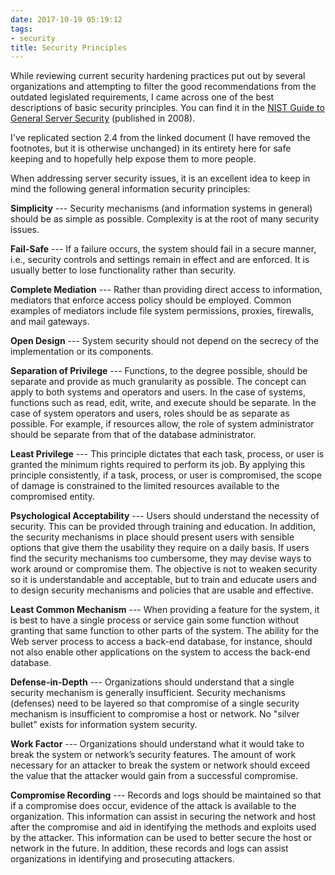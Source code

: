```yaml
---
date: 2017-10-19 05:19:12
tags:
- security
title: Security Principles
---
```


While reviewing current security hardening practices put out by several
organizations and attempting to filter the good recommendations from the
outdated legislated requirements, I came across one of the best descriptions of
basic security principles. You can find it in the [NIST Guide to General Server
Security][1] (published in 2008).

I've replicated section 2.4 from the linked document (I have removed the
footnotes, but it is otherwise unchanged) in its entirety here for safe keeping
and to hopefully help expose them to more people.

When addressing server security issues, it is an excellent idea to keep in mind
the following general information security principles:

**Simplicity** --- Security mechanisms (and information systems in general)
should be as simple as possible. Complexity is at the root of many security
issues. 

**Fail-Safe** --- If a failure occurs, the system should fail in a secure
manner, i.e., security controls and settings remain in effect and are enforced.
It is usually better to lose functionality rather than security.

**Complete Mediation** --- Rather than providing direct access to information,
mediators that enforce access policy should be employed. Common examples of
mediators include file system permissions, proxies, firewalls, and mail
gateways.

**Open Design** --- System security should not depend on the secrecy of the
implementation or its components.

**Separation of Privilege** --- Functions, to the degree possible, should be
separate and provide as much granularity as possible. The concept can apply to
both systems and operators and users. In the case of systems, functions such as
read, edit, write, and execute should be separate. In the case of system
operators and users, roles should be as separate as possible. For example, if
resources allow, the role of system administrator should be separate from that
of the database administrator.

**Least Privilege** --- This principle dictates that each task, process, or
user is granted the minimum rights required to perform its job. By applying
this principle consistently, if a task, process, or user is compromised, the
scope of damage is constrained to the limited resources available to the
compromised entity.

**Psychological Acceptability** --- Users should understand the necessity of
security. This can be provided through training and education. In addition, the
security mechanisms in place should present users with sensible options that
give them the usability they require on a daily basis. If users find the
security mechanisms too cumbersome, they may devise ways to work around or
compromise them. The objective is not to weaken security so it is
understandable and acceptable, but to train and educate users and to design
security mechanisms and policies that are usable and effective.

**Least Common Mechanism** --- When providing a feature for the system, it is
best to have a single process or service gain some function without granting
that same function to other parts of the system. The ability for the Web server
process to access a back-end database, for instance, should not also enable
other applications on the system to access the back-end database.

**Defense-in-Depth** --- Organizations should understand that a single security
mechanism is generally insufficient. Security mechanisms (defenses) need to be
layered so that compromise of a single security mechanism is insufficient to
compromise a host or network. No "silver bullet" exists for information system
security.

**Work Factor** --- Organizations should understand what it would take to
break the system or network’s security features. The amount of work necessary
for an attacker to break the system or network should exceed the value that the
attacker would gain from a successful compromise.

**Compromise Recording** --- Records and logs should be maintained so that if a
compromise does occur, evidence of the attack is available to the organization.
This information can assist in securing the network and host after the
compromise and aid in identifying the methods and exploits used by the
attacker. This information can be used to better secure the host or network in
the future. In addition, these records and logs can assist organizations in
identifying and prosecuting attackers.

[1]: http://nvlpubs.nist.gov/nistpubs/Legacy/SP/nistspecialpublication800-123.pdf

